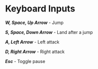 #  Keyboard Inputs

***W, Space, Up Arrow*** - Jump

***S, Space, Down Arrow*** - Land after a jump

***A, Left Arrow*** - Left attack

***D, Right Arrow*** - Right attack

***Esc*** - Toggle pause
